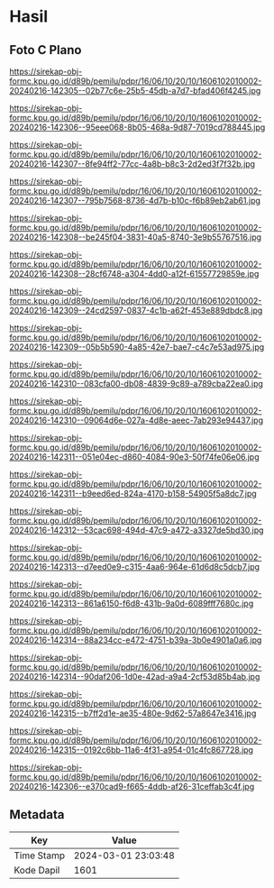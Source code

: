 # Hasil

## Foto C Plano

https://sirekap-obj-formc.kpu.go.id/d89b/pemilu/pdpr/16/06/10/20/10/1606102010002-20240216-142305--02b77c6e-25b5-45db-a7d7-bfad406f4245.jpg

https://sirekap-obj-formc.kpu.go.id/d89b/pemilu/pdpr/16/06/10/20/10/1606102010002-20240216-142306--95eee068-8b05-468a-9d87-7019cd788445.jpg

https://sirekap-obj-formc.kpu.go.id/d89b/pemilu/pdpr/16/06/10/20/10/1606102010002-20240216-142307--8fe94ff2-77cc-4a8b-b8c3-2d2ed3f7f32b.jpg

https://sirekap-obj-formc.kpu.go.id/d89b/pemilu/pdpr/16/06/10/20/10/1606102010002-20240216-142307--795b7568-8736-4d7b-b10c-f6b89eb2ab61.jpg

https://sirekap-obj-formc.kpu.go.id/d89b/pemilu/pdpr/16/06/10/20/10/1606102010002-20240216-142308--be245f04-3831-40a5-8740-3e9b55767516.jpg

https://sirekap-obj-formc.kpu.go.id/d89b/pemilu/pdpr/16/06/10/20/10/1606102010002-20240216-142308--28cf6748-a304-4dd0-a12f-61557729859e.jpg

https://sirekap-obj-formc.kpu.go.id/d89b/pemilu/pdpr/16/06/10/20/10/1606102010002-20240216-142309--24cd2597-0837-4c1b-a62f-453e889dbdc8.jpg

https://sirekap-obj-formc.kpu.go.id/d89b/pemilu/pdpr/16/06/10/20/10/1606102010002-20240216-142309--05b5b590-4a85-42e7-bae7-c4c7e53ad975.jpg

https://sirekap-obj-formc.kpu.go.id/d89b/pemilu/pdpr/16/06/10/20/10/1606102010002-20240216-142310--083cfa00-db08-4839-9c89-a789cba22ea0.jpg

https://sirekap-obj-formc.kpu.go.id/d89b/pemilu/pdpr/16/06/10/20/10/1606102010002-20240216-142310--09064d6e-027a-4d8e-aeec-7ab293e94437.jpg

https://sirekap-obj-formc.kpu.go.id/d89b/pemilu/pdpr/16/06/10/20/10/1606102010002-20240216-142311--051e04ec-d860-4084-90e3-50f74fe06e06.jpg

https://sirekap-obj-formc.kpu.go.id/d89b/pemilu/pdpr/16/06/10/20/10/1606102010002-20240216-142311--b9eed6ed-824a-4170-b158-54905f5a8dc7.jpg

https://sirekap-obj-formc.kpu.go.id/d89b/pemilu/pdpr/16/06/10/20/10/1606102010002-20240216-142312--53cac698-494d-47c9-a472-a3327de5bd30.jpg

https://sirekap-obj-formc.kpu.go.id/d89b/pemilu/pdpr/16/06/10/20/10/1606102010002-20240216-142313--d7eed0e9-c315-4aa6-964e-61d6d8c5dcb7.jpg

https://sirekap-obj-formc.kpu.go.id/d89b/pemilu/pdpr/16/06/10/20/10/1606102010002-20240216-142313--861a6150-f6d8-431b-9a0d-6089fff7680c.jpg

https://sirekap-obj-formc.kpu.go.id/d89b/pemilu/pdpr/16/06/10/20/10/1606102010002-20240216-142314--88a234cc-e472-4751-b39a-3b0e4901a0a6.jpg

https://sirekap-obj-formc.kpu.go.id/d89b/pemilu/pdpr/16/06/10/20/10/1606102010002-20240216-142314--90daf206-1d0e-42ad-a9a4-2cf53d85b4ab.jpg

https://sirekap-obj-formc.kpu.go.id/d89b/pemilu/pdpr/16/06/10/20/10/1606102010002-20240216-142315--b7ff2d1e-ae35-480e-9d62-57a8647e3416.jpg

https://sirekap-obj-formc.kpu.go.id/d89b/pemilu/pdpr/16/06/10/20/10/1606102010002-20240216-142315--0192c6bb-11a6-4f31-a954-01c4fc867728.jpg

https://sirekap-obj-formc.kpu.go.id/d89b/pemilu/pdpr/16/06/10/20/10/1606102010002-20240216-142306--e370cad9-f665-4ddb-af26-31ceffab3c4f.jpg


## Metadata

| Key        | Value               |
| ---------- | ------------------- |
| Time Stamp | 2024-03-01 23:03:48 |
| Kode Dapil | 1601                |



